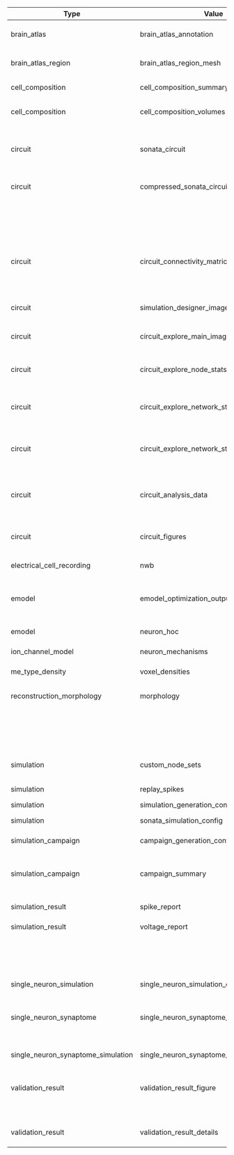 | Type                                  | Value                                             | Content-Type       | Suffix          | Description                                                                                                 |
| ------------------------------------- | ------------------------------------------------- | ------------------ | --------------- | ----------------------------------------------------------------------------------------------------------- |
| brain_atlas                           | brain_atlas_annotation                            | application/nrrd   | .nrrd           | Brain atlas annotation nrrd volume.                                                                         |
| brain_atlas_region                    | brain_atlas_region_mesh                           | application/obj    | .obj            | Brain atlas region mesh geometry object.                                                                    |
| cell_composition                      | cell_composition_summary                          | application/json   | .json           | Region/mtype/etype densities summary                                                                        |
| cell_composition                      | cell_composition_volumes                          | application/json   | .json           | mtype/etype voxel densities composition                                                                     |
| circuit                               | sonata_circuit                                    | N/A                | N/A (directory) | SONATA circuit, but have a circuit_config.json in the root of the directory                                 |
| circuit                               | compressed_sonata_circuit                         | application/gzip   | .gz             | Compressed SONATA circuit in GZIP format                                                                    |
|                                       |                                                   | application/x-xz   | .xz             | Compressed SONATA circuit in XZ format                                                                      |
| circuit                               | circuit_connectivity_matrices                     | N/A                | N/A (directory) | Connectivity matrices in ConnectomeUtilities format, with a matrix_config.json in the root of the directory |
| circuit                               | simulation_designer_image                         | image/png          | .png            | Circuit image used by simulation designer GUI                                                               |
| circuit                               | circuit_explore_main_image                        | image/webp         | .webp           | Circuit main image used on the detailed explore page                                                        |
| circuit                               | circuit_explore_node_stats_image                  | image/webp         | .webp           | Circuit node statistics image used on the detailed explore page                                             |
| circuit                               | circuit_explore_network_stats_top_image           | image/webp         | .webp           | Circuit network statistics top image used on the detailed explore page                                      |
| circuit                               | circuit_explore_network_stats_bottom_image        | image/webp         | .webp           | Circuit network statistics bottom image used on the detailed explore page                                   |
| circuit                               | circuit_analysis_data                             | N/A                | N/A (directory) | Circuit analysis data with an analysis_config.json in the root of the directory                             |
| circuit                               | circuit_figures                                   | N/A                | N/A (directory) | Circuit figures with a figure_config.json in the root of the directory                                      |
| electrical_cell_recording             | nwb                                               | application/nwb    | .nwb            | Electrophysiological timeseries data                                                                        |
| emodel                                | emodel_optimization_output                        | application/json   | .json           | Electrical model optimized parameters, and electrical feature: values and scores                            |
| emodel                                | neuron_hoc                                        | application/hoc    | .hoc            | Electrical model NEURON template                                                                            |
| ion_channel_model                     | neuron_mechanisms                                 | application/mod    | .mod            | Ionic mechanisms file                                                                                       |
| me_type_density                       | voxel_densities                                   | application/nrrd   | .nrrd           | Morpho-electric cell voxel densities                                                                        |
| reconstruction_morphology             | morphology                                        | application/asc    | .asc            | Morphology in Neurolucida ASCII format                                                                      |
|                                       |                                                   | application/swc    | .swc            | Morphology in SWC format                                                                                    |
|                                       |                                                   | application/x-hdf5 | .h5             | Morphology in HDF5 format                                                                                   |
| simulation                            | custom_node_sets                                  | application/json   | .json           | Node set groups for regions, mtypes, etc.                                                                   |
| simulation                            | replay_spikes                                     | application/x-hdf5 | .h5             |                                                                                                             |
| simulation                            | simulation_generation_config                      | application/json   | .json           |                                                                                                             |
| simulation                            | sonata_simulation_config                          | application/json   | .json           | Simulation SONATA configuration                                                                             |
| simulation_campaign                   | campaign_generation_config                        | application/json   | .json           | Campaign configuration                                                                                      |
| simulation_campaign                   | campaign_summary                                  | application/json   | .json           | Summary of generated campaign listing all created simulation configs                                        |
| simulation_result                     | spike_report                                      | application/x-hdf5 | .h5             | Simulation spikes report                                                                                    |
| simulation_result                     | voltage_report                                    | application/x-hdf5 | .h5             | Simulation voltage report                                                                                   |
|                                       |                                                   | application/nwb    | .nwb            | Simulation voltage report in NWB format                                                                     |
| single_neuron_simulation              | single_neuron_simulation_data                     | application/json   | .json           | single neuron simulation configuration and timeseries output                                                |
| single_neuron_synaptome               | single_neuron_synaptome_config                    | application/json   | .json           | single neuron synaptome configuration                                                                       |
| single_neuron_synaptome_simulation    | single_neuron_synaptome_simulation_data           | application/json   | .json           | single neuron synaptome simulation configuration and timeseries output                                      |
| validation_result                     | validation_result_figure                          | application/pdf    | .pdf            | Validation result figure, pdf                                                                               |
|                                       |                                                   | application/png    | .png            | Validation result figure, png (legacy)                                                                      |
| validation_result                     | validation_result_details                         | text/plain         | .txt            | Log and details about the validation execution                                                              |
